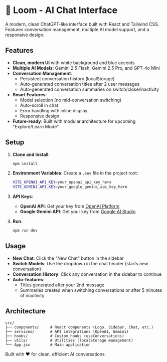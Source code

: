 # 🧵 Loom - AI Chat Interface

A modern, clean ChatGPT-like interface built with React and Tailwind CSS. Features conversation management, multiple AI model support, and a responsive design.

## Features

- **Clean, modern UI** with white background and blue accents
- **Multiple AI Models**: Gemini 2.5 Flash, Gemini 2.5 Pro, and GPT-4o Mini
- **Conversation Management**: 
  - Persistent conversation history (localStorage)
  - Auto-generated conversation titles after 2 user messages
  - Auto-generated conversation summaries on switch/close/inactivity
- **Smart Features**:
  - Model selection (no mid-conversation switching)
  - Auto-scroll in chat
  - Error handling with inline display
  - Responsive design
- **Future-ready**: Built with modular architecture for upcoming "Explore/Learn Mode"

## Setup

1. **Clone and Install**:
   ```bash
   npm install
   ```

2. **Environment Variables**:
   Create a `.env` file in the project root:
   ```bash
   VITE_OPENAI_API_KEY=your_openai_api_key_here
   VITE_GEMINI_API_KEY=your_google_gemini_api_key_here
   ```

3. **API Keys**:
   - **OpenAI API**: Get your key from [OpenAI Platform](https://platform.openai.com/api-keys)
   - **Google Gemini API**: Get your key from [Google AI Studio](https://makersuite.google.com/app/apikey)

4. **Run**:
   ```bash
   npm run dev
   ```

## Usage

- **New Chat**: Click the "New Chat" button in the sidebar
- **Switch Models**: Use the dropdown in the chat header (starts new conversation)
- **Conversation History**: Click any conversation in the sidebar to continue
- **Auto-features**: 
  - Titles generated after your 2nd message
  - Summaries created when switching conversations or after 5 minutes of inactivity

## Architecture

```
src/
├── components/     # React components (Logo, Sidebar, Chat, etc.)
├── services/       # API integrations (OpenAI, Gemini)
├── hooks/          # Custom hooks (useConversations)
├── utils/          # Utilities (localStorage management)
└── App.jsx         # Main application
```

Built with ❤️ for clean, efficient AI conversations.